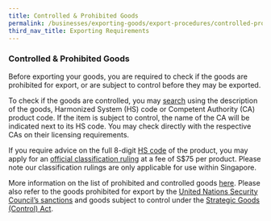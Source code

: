 ```yaml
---
title: Controlled & Prohibited Goods
permalink: /businesses/exporting-goods/export-procedures/controlled-prohibited-goods
third_nav_title: Exporting Requirements
---
```


### Controlled & Prohibited Goods

Before exporting your goods, you are required to check if the goods are prohibited for export, or are subject to control before they may be exported.

To check if the goods are controlled, you may [search](https://www.customs.gov.sg/businesses/resources/hs-and-ca-product-code-search-engine) using the description of the goods, Harmonized System (HS) code or Competent Authority (CA) product code. If the item is subject to control, the name of the CA will be indicated next to its HS code. You may check directly with the respective CAs on their licensing requirements.

If you require advice on the full 8-digit  [HS code](https://www.customs.gov.sg/businesses/resources/hs-and-ca-product-code-search-engine)  of the product, you may apply for an  [official classification ruling](/documents/businesses/SCA004-(2).doc)  at a fee of S$75 per product. Please note our classification rulings are only applicable for use within Singapore.

More information on the list of prohibited and controlled goods [here](/businesses/exporting-goods/controlled-and-prohibited-goods-for-export). Please also refer to the goods prohibited for export by the  [United Nations Security Council’s sanctions](/businesses/united-nations-security-council-sanctions) and goods subject to control under the  [Strategic Goods (Control) Act](/businesses/strategic-goods-control/strategic-goods-control-list).
